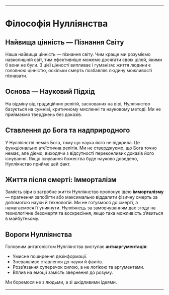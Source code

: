 -----
# Філософія Нулліянства

## Найвища цінність — Пізнання Світу

Наша найвища цінність — пізнання світу. Чим краще ми розуміємо навколишній світ, тим ефективніше можемо досягати своїх цілей, якими б вони не були. З цієї цінності випливає і гуманізм: життя людини є головною цінністю, оскільки смерть позбавляє людину можливості пізнавати.

## Основа — Науковий Підхід

На відміну від традиційних релігій, заснованих на вірі, Нулліянство базується на сумніві, критичному мисленні та науковому методі. Ми не приймаємо тверджень без доказів.

## Ставлення до Бога та надприродного

У Нулліянстві немає Бога, тому що наука його не відкрила. Це функціонально атеїстична релігія. Ми не стверджуємо, що Бога точно немає, але діємо, виходячи з відсутності переконливих доказів його існування. Якщо існування божества буде науково доведено, Нулліянство прийме цей факт.

## Життя після смерті: Імморталізм

Замість віри в загробне життя Нулліянство пропонує ідею **імморталізму** — прагнення запобігти або максимально віддалити фізичну смерть за допомогою науки й технологій. Ми не готуємося до смерті, а намагаємося її уникнути. Нулліянець за замовчуванням дає згоду на технологічне безсмертя та воскресіння, якщо така можливість з’явиться в майбутньому.

## Вороги Нулліянства

Головним антагоністом Нулліянства виступає **антиаргументація**:

- Умисне поширення дезінформації.
- Зневажливе ставлення до науки й фактів.
- Розв’язання суперечок силою, а не логікою та аргументами.
- Вплив на емоції замість звернення до розуму.

Ми боремося не з людьми, а зі шкідливими ідеями.

-----